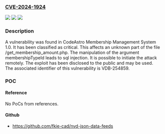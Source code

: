 ### [CVE-2024-1924](https://cve.mitre.org/cgi-bin/cvename.cgi?name=CVE-2024-1924)
![](https://img.shields.io/static/v1?label=Product&message=Membership%20Management%20System&color=blue)
![](https://img.shields.io/static/v1?label=Version&message=%3D%201.0%20&color=brighgreen)
![](https://img.shields.io/static/v1?label=Vulnerability&message=CWE-89%20SQL%20Injection&color=brighgreen)

### Description

A vulnerability was found in CodeAstro Membership Management System 1.0. It has been classified as critical. This affects an unknown part of the file /get_membership_amount.php. The manipulation of the argument membershipTypeId leads to sql injection. It is possible to initiate the attack remotely. The exploit has been disclosed to the public and may be used. The associated identifier of this vulnerability is VDB-254859.

### POC

#### Reference
No PoCs from references.

#### Github
- https://github.com/fkie-cad/nvd-json-data-feeds

